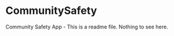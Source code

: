 CommunitySafety
===============

Community Safety App - This is a readme file. Nothing to see here.
